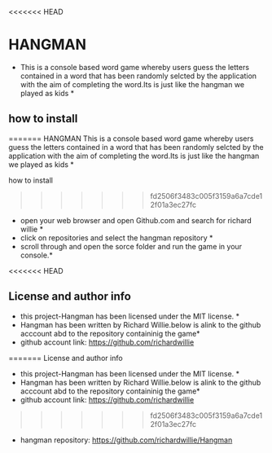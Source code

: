 <<<<<<< HEAD
# HANGMAN #

* This is a console based word game whereby users guess the letters contained in a word that has been randomly selcted by the application with the aim of completing the word.Its is just like the hangman we played as kids *

## how to install ##
=======
 HANGMAN 
This is a console based word game whereby users guess the letters contained in a word that has been randomly selcted by the application with the aim of completing the word.Its is just like the hangman we played as kids *

 how to install 
>>>>>>> fd2506f3483c005f3159a6a7cde12f01a3ec27fc
 * open your web browser and open Github.com and search for richard willie *
 * click on repositories and select the hangman repository *
 * scroll through and open the sorce folder and run the game  in your console.*

<<<<<<< HEAD
## License and author info ##
 
 * this project-Hangman has been licensed under the MIT license. *
* Hangman has been written by Richard Willie.below is alink to the github acccount abd to the repository containinig the game*
* github account link: https://github.com/richardwillie

=======
License and author info
 
* this project-Hangman has been licensed under the MIT license. *
* Hangman has been written by Richard Willie.below is alink to the github acccount abd to the repository containinig the game*
* github account link: https://github.com/richardwillie
>>>>>>> fd2506f3483c005f3159a6a7cde12f01a3ec27fc
* hangman repository: https://github.com/richardwillie/Hangman
